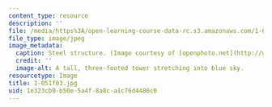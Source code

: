 ```yaml
---
content_type: resource
description: ''
file: /media/https%3A/open-learning-course-data-rc.s3.amazonaws.com/1-051-structural-engineering-design-fall-2003/1e323cb9b50e5a4f8a8ca1c76d4486c0_1-051f03.jpg
file_type: image/jpeg
image_metadata:
  caption: Steel structure. (Image courtesy of [openphoto.net](http://www.openphoto.net).)
  credit: ''
  image-alt: A tall, three-footed tower stretching into blue sky.
resourcetype: Image
title: 1-051f03.jpg
uid: 1e323cb9-b50e-5a4f-8a8c-a1c76d4486c0
---
```

